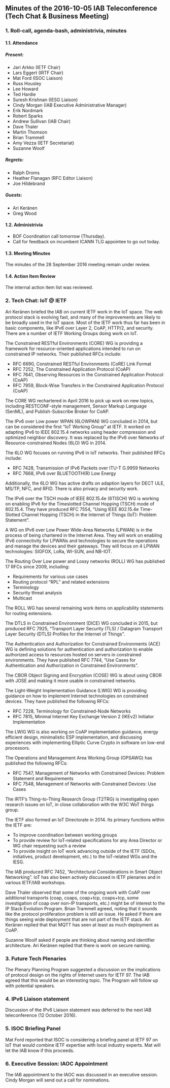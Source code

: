
Minutes of the 2016-10-05 IAB Teleconference (Tech Chat & Business Meeting)
---------------------------------------------------------------------------


### 1. Roll-call, agenda-bash, administrivia, minutes


#### 1.1. Attendance


##### Present:


* Jari Arkko (IETF Chair)
* Lars Eggert (IRTF Chair)
* Mat Ford (ISOC Liaison)
* Russ Housley
* Lee Howard
* Ted Hardie
* Suresh Krishnan (IESG Liaison)
* Cindy Morgan (IAB Executive Administrative Manager)
* Erik Nordmark
* Robert Sparks
* Andrew Sullivan (IAB Chair)
* Dave Thaler
* Martin Thomson
* Brian Trammell
* Amy Vezza (IETF Secretariat)
* Suzanne Woolf


##### Regrets:


* Ralph Droms
* Heather Flanagan (RFC Editor Liaison)
* Joe Hildebrand


##### Guests:


* Ari Keränen
* Greg Wood


#### 1.2. Administrivia


* BOF Coordination call tomorrow (Thursday).
* Call for feedback on incumbent ICANN TLG appointee to go out today.


#### 1.3. Meeting Minutes


The minutes of the 28 September 2016 meeting remain under review.


#### 1.4. Action Item Review


The internal action item list was reviewed.


### 2. Tech Chat: IoT @ IETF


Ari Keränen briefed the IAB on current IETF work in the IoT space. The web protocol stack is evolving fast, and many of the improvements are likely to be broadly used in the IoT space. Most of the IETF work thus far has been in basic components, like IPv6 over Layer 2, CoAP, HTTP/2, and security. There are a number of IETF Working Groups doing work on IoT.


The Constrained RESTful Environments (CORE) WG is providing a framework for resource-oriented applications intended to run on constrained IP networks. Their published RFCs include:


* RFC 6690, Constrained RESTful Environments (CoRE) Link Format
* RFC 7252, The Constrained Application Protocol (CoAP)
* RFC 7641, Observing Resources in the Constrained Application Protocol (CoAP)
* RFC 7959, Block-Wise Transfers in the Constrained Application Protocol (CoAP)


The CORE WG rechartered in April 2016 to pick up work on new topics, including RESTCONF-style management, Sensor Markup Language (SenML), and Publish-Subscribe Broker for CoAP.


The IPv6 over Low power WPAN (6LOWPAN) WG concluded in 2014, but can be considered the first “IoT Working Group” at IETF. It worked on adapting IPv6 to IEEE 802.15.4 networks using header compression and optimized neighbor discovery. It was replaced by the IPv6 over Networks of Resource-constrained Nodes (6LO) WG in 2014.


The 6LO WG focuses on running IPv6 in IoT networks. Their published RFCs include:


* RFC 7428, Transmission of IPv6 Packets over ITU-T G.9959 Networks
* RFC 7668, IPv6 over BLUETOOTH(R) Low Energy


Additionally, the 6LO WG has active drafts on adaption layers for DECT ULE, MS/TP, NFC, and RFID. There is also privacy and security work.


The IPv6 over the TSCH mode of IEEE 802.15.4e (6TISCH) WG is working on enabling IPv6 for the Timeslotted Channel Hopping (TSCH) mode of 802.15.4. They have produced RFC 7554, “Using IEEE 802.15.4e Time-Slotted Channel Hopping (TSCH) in the Internet of Things (IoT): Problem Statement”.


A WG on IPv6 over Low Power Wide-Area Networks (LPWAN) is in the process of being chartered in the Internet Area. They will work on enabling IPv6 connectivity for LPWANs and technologies to secure the operations and manage the devices and their gateways. They will focus on 4 LPWAN technologies: SIGFOX, LoRa, WI-SUN, and NB-IOT.


The Routing Over Low power and Lossy networks (ROLL) WG has published 17 RFCs since 2009, including:


* Requirements for various use cases
* Routing protocol “RPL” and related extensions
* Terminology
* Security threat analysis
* Multicast


The ROLL WG has several remaining work items on applicability statements for routing extensions.


The DTLS in Constrained Environment (DICE) WG concluded in 2015, but produced RFC 7925, “Transport Layer Security (TLS) / Datagram Transport Layer Security (DTLS) Profiles for the Internet of Things”.


The Authentication and Authorization for Constrained Environments (ACE) WG is defining solutions for authentication and authorization to enable authorized access to resources hosted on servers in constrained environments. They have published RFC 7744, “Use Cases for Authentication and Authorization in Constrained Environments”.


The CBOR Object Signing and Encryption (COSE) WG is about using CBOR with JOSE and making it more usable in constrained networks.


The Light-Weight Implementation Guidance (LWIG) WG is providing guidance on how to implement Internet technologies on constrained devices. They have published the following RFCs:


* RFC 7228, Terminology for Constrained-Node Networks
* RFC 7815, Minimal Internet Key Exchange Version 2 (IKEv2) Initiator Implementation


The LWIG WG is also working on CoAP implementation guidance, energy efficient design, minimalistic ESP implementation, and discussing experiences with implementing Elliptic Curve Crypto in software on low-end processors.


The Operations and Management Area Working Group (OPSAWG) has published the following RFCs:


* RFC 7547, Management of Networks with Constrained Devices: Problem Statement and Requirements
* RFC 7548, Management of Networks with Constrained Devices: Use Cases


The IRTF’s Thing-to-Thing Research Group (T2TRG) is investigating open research issues on IoT, in close collaboration with the W3C WoT things group.


The IETF also formed an IoT Directorate in 2014. Its primary functions within the IETF are:


* To improve coordination between working groups
* To provide review for IoT-related specifications for any Area Director or WG chair requesting such a review
* To provide insight on IoT work advancing outside of the IETF (SDOs, initiatives, product development, etc.) to the IoT-related WGs and the IESG.


The IAB produced RFC 7452, “Architectural Considerations in Smart Object Networking”. IoT has also been actively discussed in IETF plenaries and in various IETF/IAB workshops.


Dave Thaler observed that some of the ongoing work with CoAP over additional transports (coap, coaps, coap+tcp, coaps+tcp, some investigation of coap over non-IP transports, etc.) might be of interest to the IP Stack Evolution Program. Brian Trammell agreed, noting that it sounds like the protocol proliferation problem is still an issue. He asked if there are things seeing wide deployment that are not part of the IETF stack. Ari Keränen replied that that MQTT has seen at least as much deployment as CoAP.


Suzanne Woolf asked if people are thinking about naming and identifier architecture. Ari Keränen replied that there is work on secure naming.


### 3. Future Tech Plenaries


The Plenary Planning Program suggested a discussion on the implications of protocol design on the rights of Internet users for IETF 97. The IAB agreed that this would be an interesting topic. The Program will follow up with potential speakers.


### 4. IPv6 Liaison statement


Discussion of the IPv6 Liaison statement was deferred to the next IAB teleconference (12 October 2016).


### 5. ISOC Briefing Panel


Mat Ford reported that ISOC is considering a briefing panel at IETF 97 on IoT that would combine IETF expertise with local industry experts. Mat will let the IAB know if this proceeds.


### 6. Executive Session: IAOC Appointment


The IAB appointment to the IAOC was discussed in an executive session. Cindy Morgan will send out a call for nominations.


